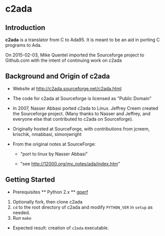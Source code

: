 c2ada
=====

## Introduction

__c2ada__ is a translator from C to Ada95. It is meant to be an aid in porting C programs to Ada.

On 2015-02-03, Mike Quentel imported the Sourceforge project to Github.com with the intent of continuing work on c2ada

## Background and Origin of __c2ada__
* Website at http://c2ada.sourceforge.net/c2ada.html

* The code for c2ada at Sourceforge is licensed as "Public Domain"

* In 2007, Nasser Abbasi ported c2ada to Linux. Jeffrey Creem created the Sourceforge project. (Many thanks to Nasser and Jeffrey, and everyone else that contributed to c2ada on Sourceforge).

* Originally hosted at SourceForge, with contributions from jcreem, krischik, nmabbasi, simonjwright

* From the original notes at SourceForge:

   * "port to linux by Nasser Abbasi"

   * "see http://12000.org/my_notes/ada/index.htm"

## Getting Started
* Prerequisites
** Python 2.x
** [gperf](ftp://ftp.gnu.org/gnu/gperf/)
1. Optionally fork, then clone c2ada
1. `cd` to the root directory of c2ada and modify `PYTHON_VER` in `setup` as needed.
1. Run `make`
* Expected result: creation of `c2ada` executable.

